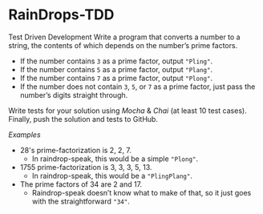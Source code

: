 # RainDrops-TDD
Test Driven Development
Write a program that converts a number to a string, the contents of which depends on the number’s prime factors.
* If the number contains `3` as a prime factor, output `"Pling"`.
* If the number contains `5` as a prime factor, output `"Plang"`.
* If the number contains `7` as a prime factor, output `"Plong"`.
* If the number does not contain `3`, `5`, or `7` as a prime factor, just pass the number’s digits straight through.

Write tests for your solution using *Mocha* & *Chai* (at least 10 test cases).  Finally, push the solution and tests to GitHub.

*Examples*
* 28's prime-factorization is 2, 2, 7.
    * In raindrop-speak, this would be a simple `"Plong"`.
* 1755 prime-factorization is 3, 3, 3, 5, 13.
    * In raindrop-speak, this would be a `"PlingPlang"`.
* The prime factors of 34 are 2 and 17.
    * Raindrop-speak doesn’t know what to make of that, so it just goes with the straightforward `"34"`.
